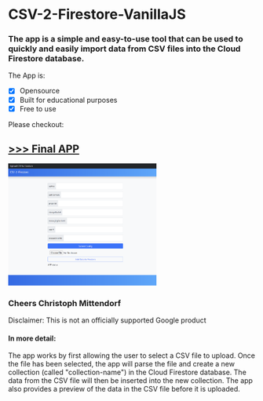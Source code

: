 # CSV-2-Firestore-VanillaJS

### The app is a simple and easy-to-use tool that can be used to quickly and easily import data from CSV files into the Cloud Firestore database.
The App is:

- [x] Opensource
- [x] Built for educational purposes
- [x] Free to use

Please checkout:
## [>>> Final APP](https://csv2firestore-import.web.app/ "CSV2Firestore")

<img src="https://github.com/Cassini-chris/CSV2Firestore-VanillaJS/blob/main/_GITHUB/readme%20/images/webapp.png" alt="APP" width="60%">

### Cheers Christoph Mittendorf
Disclaimer: This is not an officially supported Google product

#### In more detail:
The app works by first allowing the user to select a CSV file to upload. Once the file has been selected, the app will parse the file and create a new collection (called "collection-name") in the Cloud Firestore database. The data from the CSV file will then be inserted into the new collection. The app also provides a preview of the data in the CSV file before it is uploaded.
